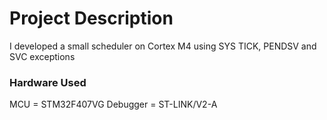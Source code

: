 # Project Description
I developed a small scheduler on Cortex M4 using SYS TICK, PENDSV and SVC exceptions

### Hardware Used
MCU = STM32F407VG
Debugger = ST-LINK/V2-A
